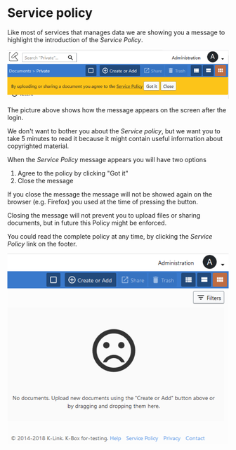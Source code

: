# Service policy

Like most of services that manages data we are showing you a message to highlight the introduction of the _Service Policy_.  

![Service Policy banner](./img/document-policy-notice.JPG)

The picture above shows how the message appears on the screen after the login.

We don't want to bother you about the _Service policy_, but we want you to take 5 minutes to read it because it might contain 
useful information about copyrighted material.

When the _Service Policy_ message appears you will have two options

1. Agree to the policy by clicking "Got it"
2. Close the message

If you close the message the message will not be showed again on the browser (e.g. Firefox) you used at the time of pressing the button.

Closing the message will not prevent you to upload files or sharing documents, but in future this Policy might be enforced.

You could read the complete policy at any time, by clicking the _Service Policy_ link on the footer.

![Service Policy banner](./img/footer-with-service-policy.JPG)
